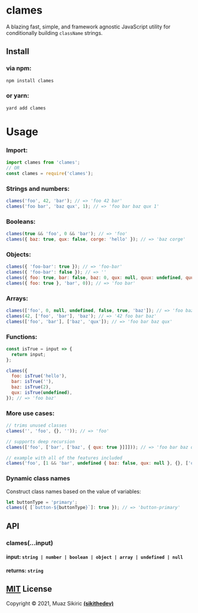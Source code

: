 # clames

A blazing fast, simple, and framework agnostic JavaScript utility for conditionally building `className` strings.

## Install

### via npm:

```bash
npm install clames
```

### or yarn:

```bash
yard add clames
```

# Usage

### Import:

```js
import clames from 'clames';
// OR
const clames = require('clames');
```

### Strings and numbers:

```js
clames('foo', 42, 'bar'); // => 'foo 42 bar'
clames('foo bar', 'baz qux', 1); // => 'foo bar baz qux 1'
```

### Booleans:

```js
clames(true && 'foo', 0 && 'bar'); // => 'foo'
clames({ baz: true, qux: false, corge: 'hello' }); // => 'baz corge'
```

### Objects:

```js
clames({ 'foo-bar': true }); // => 'foo-bar'
clames({ 'foo-bar': false }); // => ''
clames({ foo: true, bar: false, baz: 0, qux: null, quux: undefined, quuz: 1 }); // => 'foo quuz'
clames({ foo: true }, 'bar', 0)); // => 'foo bar'
```

### Arrays:

```js
clames(['foo', 0, null, undefined, false, true, 'baz']); // => 'foo baz'
clames(42, ['foo', 'bar'], 'baz'); // => '42 foo bar baz'
clames(['foo', 'bar'], ['baz', 'qux']); // => 'foo bar baz qux'
```

### Functions:

```js
const isTrue = input => {
  return input;
};

clames({
  foo: isTrue('hello'),
  bar: isTrue(''),
  baz: isTrue(2),
  qux: isTrue(undefined),
}); // => 'foo baz'
```

### More use cases:

```js
// trims unused classes
clames('', 'foo', {}, '')); // => 'foo'

// supports deep recursion
clames(['foo', ['bar', ['baz', { qux: true }]]])); // => 'foo bar baz qux'

// example with all of the features included
clames('foo', [1 && 'bar', undefined { baz: false, qux: null }, {}, ['quux', ['quuz']]], 'corge'); // => 'foo bar quux quuz corge'
```

### Dynamic class names

Construct class names based on the value of variables:

```js
let buttonType = 'primary';
clames({ [`button-${buttonType}`]: true }); // => 'button-primary'
```

## API

### clames(...input)

#### input: `string | number | boolean | object | array | undefined | null`

#### returns: `string`

## [MIT](LICENSE) License

Copyright © 2021, Muaz Sikiric [**(sikithedev)**](https://github.com/sikithedev)
